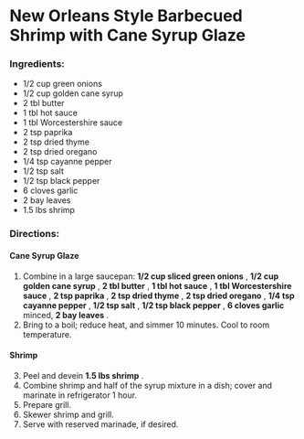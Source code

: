 # New Orleans Style Barbecued Shrimp with Cane Syrup Glaze 

### Ingredients: 
* 1/2 cup green onions
* 1/2 cup golden cane syrup
* 2 tbl butter
* 1 tbl hot sauce
* 1 tbl Worcestershire sauce
* 2 tsp paprika
* 2 tsp dried thyme
* 2 tsp dried oregano
* 1/4 tsp cayanne pepper
* 1/2 tsp salt
* 1/2 tsp black pepper
* 6 cloves garlic
* 2 bay leaves
* 1.5 lbs shrimp

### Directions: 

#### Cane Syrup Glaze
1. Combine in a large saucepan: **1/2 cup sliced green onions** , **1/2 cup golden cane syrup** , **2 tbl butter** , **1 tbl hot sauce** , **1 tbl Worcestershire sauce** , **2 tsp paprika** , **2 tsp dried thyme** , **2 tsp dried oregano** , **1/4 tsp cayanne pepper** , **1/2 tsp salt** , **1/2 tsp black pepper** , **6 cloves garlic** minced, **2 bay leaves** . 
2. Bring to a boil; reduce heat, and simmer 10 minutes. Cool to room temperature. 



#### Shrimp
3. Peel and devein **1.5 lbs shrimp** . 
4. Combine shrimp and half of the syrup mixture in a dish; cover and marinate in refrigerator 1 hour. 
5. Prepare grill. 
6. Skewer shrimp and grill. 
7. Serve with reserved marinade, if desired. 


